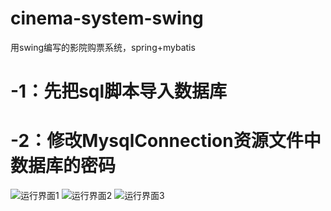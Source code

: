 # cinema-system-swing
用swing编写的影院购票系统，spring+mybatis



# -1：先把sql脚本导入数据库
# -2：修改MysqlConnection资源文件中数据库的密码

![运行界面1](https://z3.ax1x.com/2021/07/13/WENbRA.png)
![运行界面2](https://z3.ax1x.com/2021/07/13/WENXsP.png)
![运行界面3](https://z3.ax1x.com/2021/07/13/WEUSIg.png)
